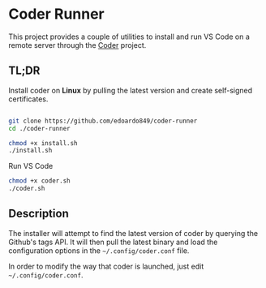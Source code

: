 # Coder Runner

This project provides a couple of utilities to install and run VS Code on a remote server through the [Coder](https://coder.com) project.

## TL;DR

Install coder on **Linux** by pulling the latest version and create self-signed certificates.

```bash

git clone https://github.com/edoardo849/coder-runner
cd ./coder-runner

chmod +x install.sh
./install.sh

```
Run VS Code

```bash
chmod +x coder.sh
./coder.sh

```

## Description

The installer will attempt to find the latest version of coder by querying the Github's tags API. It will then pull the latest binary and load the configuration options in the `~/.config/coder.conf` file.

In order to modify the way that coder is launched, just edit `~/.config/coder.conf`.
